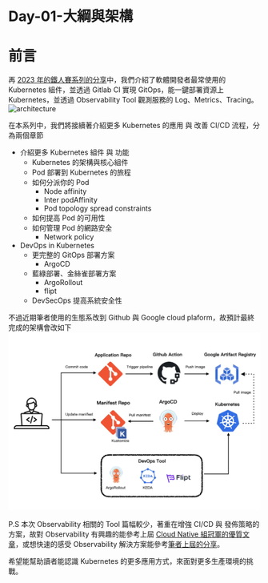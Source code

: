 
# Day-01-大綱與架構

# 前言
再 [2023 年的鐵人賽系列的分享](https://ithelp.ithome.com.tw/users/20147637/ironman/6738)中，我們介紹了軟體開發者最常使用的 Kubernetes 組件，並透過 Gitlab CI 實現 GitOps，能一鍵部署資源上 Kubernetes，並透過 Observability Tool 觀測服務的 Log、Metrics、Tracing。
![architecture](https://cdn.jsdelivr.net/gh/YihongGao/picx-images-hosting@master/20230913/架構圖.5holmyq61hg0.webp)

在本系列中，我們將接續著介紹更多 Kubernetes 的應用 與 改善 CI/CD 流程，分為兩個章節
- 介紹更多 Kubernetes 組件 與 功能
  - Kubernetes 的架構與核心組件
  - Pod 部署到 Kubernetes 的旅程
  - 如何分派你的 Pod 
    - Node affinity
    - Inter podAffinity
    - Pod topology spread constraints
  - 如何提高 Pod 的可用性
  - 如何管理 Pod 的網路安全
    - Network policy
- DevOps in Kubernetes
  - 更完整的 GitOps 部署方案
    - ArgoCD
  - 藍綠部署、金絲雀部署方案
    - ArgoRollout
    - flipt
  - DevSecOps 提高系統安全性

不過近期筆者使用的生態系改到 Github 與 Google cloud plaform，故預計最終完成的架構會改如下
![architecture](https://github.com/YihongGao/picx-images-hosting/raw/master/20240818/架構圖.1.4qr8wr02xp.webp)

P.S 本次 Observability 相關的 Tool 篇幅較少，著重在增強 CI/CD 與 發佈策略的方案，故對 Observability 有興趣的能參考上屆 [Cloud Native 組冠軍的優質文章](https://ithelp.ithome.com.tw/users/20162175/ironman/6445)，或想快速的感受 Observability 解決方案能參考[筆者上屆的分享](https://ithelp.ithome.com.tw/articles/10335722)。

希望能幫助讀者能認識 Kubernetes 的更多應用方式，來面對更多生產環境的挑戰。


